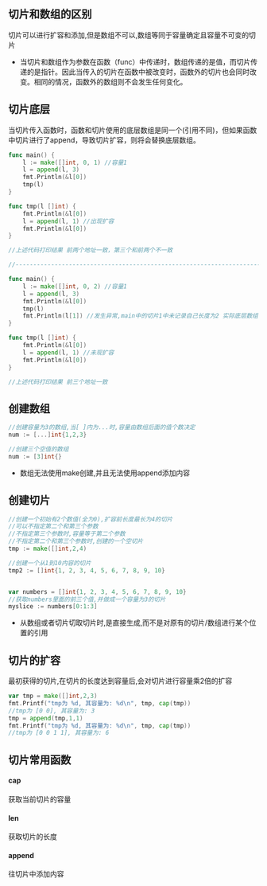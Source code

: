 ## 切片和数组的区别

切片可以进行扩容和添加,但是数组不可以,数组等同于容量确定且容量不可变的切片

* 当切片和数组作为参数在函数（func）中传递时，数组传递的是值，而切片传递的是指针。因此当传入的切片在函数中被改变时，函数外的切片也会同时改变。相同的情况，函数外的数组则不会发生任何变化。

## 切片底层

当切片传入函数时，函数和切片使用的底层数组是同一个(引用不同)，但如果函数中切片进行了append，导致切片扩容，则将会替换底层数组。

```go
func main() {
	l := make([]int, 0, 1) //容量1
	l = append(l, 3)
	fmt.Println(&l[0])
	tmp(l)
}

func tmp(l []int) {
	fmt.Println(&l[0])
	l = append(l, 1) //出现扩容
	fmt.Println(&l[0])
}

//上述代码打印结果 前两个地址一致，第三个和前两个不一致

//-------------------------------------------------------------------------------

func main() {
	l := make([]int, 0, 2) //容量1
	l = append(l, 3)
	fmt.Println(&l[0])
	tmp(l)
    fmt.Println(l[1]) //发生异常,main中的切片1中未记录自己长度为2 实际底层数组已经有两个长度了
}

func tmp(l []int) {
	fmt.Println(&l[0])
	l = append(l, 1) //未现扩容
	fmt.Println(&l[0])
}

//上述代码打印结果 前三个地址一致

```







## 创建数组

```go
//创建容量为3的数组,当[ ]内为...时,容量由数组后面的值个数决定
num := [...]int{1,2,3}

//创建三个空值的数组
num := [3]int{}
```

* 数组无法使用make创建,并且无法使用append添加内容

## 创建切片

```go
//创建一个初始有2个数值(全为0),扩容前长度最长为4的切片
//可以不指定第二个和第三个参数
//不指定第三个参数时,容量等于第二个参数
//不指定第二个和第三个参数时,创建的一个空切片
tmp := make([]int,2,4)

//创建一个从1到10内容的切片
tmp2 := []int{1, 2, 3, 4, 5, 6, 7, 8, 9, 10}


var numbers = []int{1, 2, 3, 4, 5, 6, 7, 8, 9, 10}
//获取numbers里面的前三个值,并做成一个容量为3的切片
myslice := numbers[0:1:3]
```

* 从数组或者切片切取切片时,是直接生成,而不是对原有的切片/数组进行某个位置的引用

## 切片的扩容

最初获得的切片,在切片的长度达到容量后,会对切片进行容量乘2倍的扩容

```go
var tmp = make([]int,2,3)
fmt.Printf("tmp为 %d, 其容量为: %d\n", tmp, cap(tmp))
//tmp为 [0 0], 其容量为: 3
tmp = append(tmp,1,1)
fmt.Printf("tmp为 %d, 其容量为: %d\n", tmp, cap(tmp))
//tmp为 [0 0 1 1], 其容量为: 6
```

## 切片常用函数

#### cap

获取当前切片的容量

#### len

获取切片的长度

#### append

往切片中添加内容